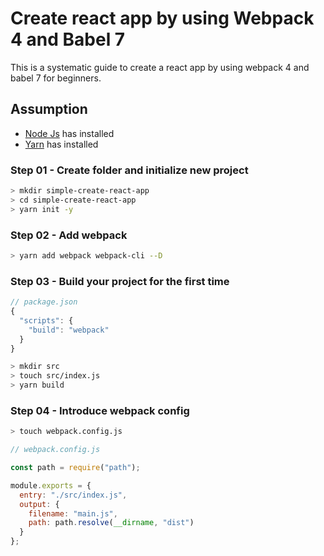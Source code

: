 # Create react app by using Webpack 4 and Babel 7

This is a systematic guide to create a react app by using webpack 4 and babel 7 for beginners.

## Assumption

- [Node Js](https://nodejs.org/en/) has installed
- [Yarn](https://yarnpkg.com/en/) has installed

### Step 01 - Create folder and initialize new project

```sh
> mkdir simple-create-react-app
> cd simple-create-react-app
> yarn init -y
```

### Step 02 - Add webpack

```sh
> yarn add webpack webpack-cli --D
```

### Step 03 - Build your project for the first time

```javascript
// package.json
{
  "scripts": {
    "build": "webpack"
  }
}
```

```sh
> mkdir src
> touch src/index.js
> yarn build
```

### Step 04 - Introduce webpack config

```sh
> touch webpack.config.js
```

```javascript
// webpack.config.js

const path = require("path");

module.exports = {
  entry: "./src/index.js",
  output: {
    filename: "main.js",
    path: path.resolve(__dirname, "dist")
  }
};
```
